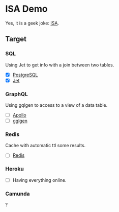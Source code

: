 # ISA Demo

Yes, it is a geek joke: [ISA](https://en.wikipedia.org/wiki/Industry_Standard_Architecture).

## Target

### SQL

Using Jet to get info with a join between two tables.

* [x] [PostgreSQL](https://www.postgresql.org/)
* [x] [Jet](https://github.com/go-jet/jet)

### GraphQL

Using gqlgen to access to a view of a data table.

* [ ] [Apollo](https://www.apollographql.com/)
* [ ] [gglgen](https://gqlgen.com/)

### Redis

Cache with automatic ttl some results.

* [ ] [Redis](https://redis.io/)

### Heroku

* [ ] Having everything online.

### Camunda

?